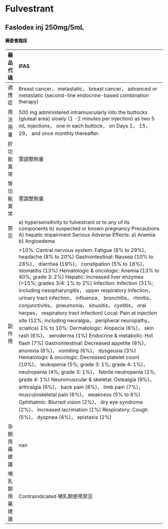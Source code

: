 # Fulvestrant

## Faslodex inj 250mg/5mL

#### 藥委會臨採

| 藥品代碼       | IFAS                                                                                                                                                                                                                                                                                                                                                                                                                                                                                                                                                                                                                                                                                                                                                                                                                                                                                                                                                                                                                                                                                                                                                                                                                                                                                                                                  |
|:---------------|:--------------------------------------------------------------------------------------------------------------------------------------------------------------------------------------------------------------------------------------------------------------------------------------------------------------------------------------------------------------------------------------------------------------------------------------------------------------------------------------------------------------------------------------------------------------------------------------------------------------------------------------------------------------------------------------------------------------------------------------------------------------------------------------------------------------------------------------------------------------------------------------------------------------------------------------------------------------------------------------------------------------------------------------------------------------------------------------------------------------------------------------------------------------------------------------------------------------------------------------------------------------------------------------------------------------------------------------|
| 適應症         | Breast cancer， metastatic， breast cancer， advanced or metastatic (second-line endocrine-based combination therapy)                                                                                                                                                                                                                                                                                                                                                                                                                                                                                                                                                                                                                                                                                                                                                                                                                                                                                                                                                                                                                                                                                                                                                                                                                 |
| 用法用量       | 500 mg administered intramuscularly into the buttocks (gluteal area) slowly (1 -2 minutes per injection) as two 5 mL injections， one in each buttock， on Days 1， 15， 29， and once monthly thereafter.                                                                                                                                                                                                                                                                                                                                                                                                                                                                                                                                                                                                                                                                                                                                                                                                                                                                                                                                                                                                                                                                                                                            |
| 肝功能異常     | 需調整劑量                                                                                                                                                                                                                                                                                                                                                                                                                                                                                                                                                                                                                                                                                                                                                                                                                                                                                                                                                                                                                                                                                                                                                                                                                                                                                                                            |
| 腎功能異常     | 需調整劑量                                                                                                                                                                                                                                                                                                                                                                                                                                                                                                                                                                                                                                                                                                                                                                                                                                                                                                                                                                                                                                                                                                                                                                                                                                                                                                                            |
| 禁忌           | a) hypersensitivity to fulvestrant or to any of its components b) suspected or known pregnancy Precautions A) hepatic impairment Serious Adverse Effects: a) Anemia b) Angioedema                                                                                                                                                                                                                                                                                                                                                                                                                                                                                                                                                                                                                                                                                                                                                                                                                                                                                                                                                                                                                                                                                                                                                     |
| 副作用         | >10%: Central nervous system: Fatigue (8% to 29%)， headache (8% to 20%) Gastrointestinal: Nausea (10% to 28%)， diarrhea (19%)， constipation (5% to 16%)， stomatitis (13%) Hematologic & oncologic: Anemia (13% to 40%; grade 3: 2%) Hepatic: Increased liver enzymes (>15%; grades 3/4: 1% to 2%) Infection: Infection (31%; including nasopharyngitis， upper respiratory infection， urinary tract infection， influenza， bronchitis， rhinitis， conjunctivitis， pneumonia， sinusitis， cystitis， oral herpes， respiratory tract infection) Local: Pain at injection site (12%; including neuralgia， peripheral neuropathy， sciatica) 1% to 10%: Dermatologic: Alopecia (6%)， skin rash (6%)， xeroderma (1%) Endocrine & metabolic: Hot flash (7%) Gastrointestinal: Decreased appetite (8%)， anorexia (6%)， vomiting (6%)， dysgeusia (3%) Hematologic & oncologic: Decreased platelet count (10%)， leukopenia (5%; grade 3: 1%; grade 4: 1%)， neutropenia (4%; grade 3: 1%)， febrile neutropenia (1%; grade 4: 1%) Neuromuscular & skeletal: Ostealgia (9%)， arthralgia (8%)， back pain (8%)， limb pain (7%)， musculoskeletal pain (6%)， weakness (5% to 6%) Ophthalmic: Blurred vision (2%)， dry eye syndrome (2%)， increased lacrimation (1%) Respiratory: Cough (5%)， dyspnea (4%)， epistaxis (2%) |
| 孕期用藥建議   | nan                                                                                                                                                                                                                                                                                                                                                                                                                                                                                                                                                                                                                                                                                                                                                                                                                                                                                                                                                                                                                                                                                                                                                                                                                                                                                                                                   |
| 哺乳期用藥建議 | Contraindicated 哺乳期使用禁忌                                                                                                                                                                                                                                                                                                                                                                                                                                                                                                                                                                                                                                                                                                                                                                                                                                                                                                                                                                                                                                                                                                                                                                                                                                                                                                        |

